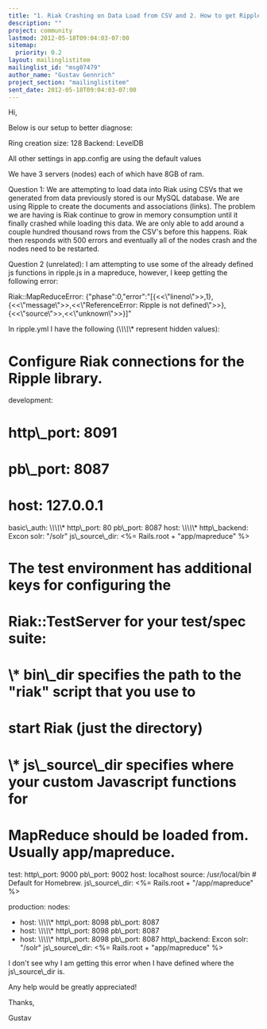 ```yaml
---
title: "1. Riak Crashing on Data Load from CSV and 2. How to get Ripple to	load js functions"
description: ""
project: community
lastmod: 2012-05-18T09:04:03-07:00
sitemap:
  priority: 0.2
layout: mailinglistitem
mailinglist_id: "msg07479"
author_name: "Gustav Gennrich"
project_section: "mailinglistitem"
sent_date: 2012-05-18T09:04:03-07:00
---
```



Hi,

Below is our setup to better diagnose:

Ring creation size: 128
Backend: LevelDB

All other settings in app.config are using the default values

We have 3 servers (nodes) each of which have 8GB of ram.

Question 1: We are attempting to load data into Riak using CSVs that we
generated from data previously stored is our MySQL database. We are using
Ripple to create the documents and associations (links). The problem we are
having is Riak continue to grow in memory consumption until it finally
crashed while loading this data. We are only able to add around a couple
hundred thousand rows from the CSV's before this happens. Riak then
responds with 500 errors and eventually all of the nodes crash and the
nodes need to be restarted.

Question 2 (unrelated): I am attempting to use some of the already defined
js functions in ripple.js in a mapreduce, however, I keep getting the
following error:

Riak::MapReduceError:
{"phase":0,"error":"[{&lt;&lt;\\"lineno\\"&gt;&gt;,1},{&lt;&lt;\\"message\\"&gt;&gt;,&lt;&lt;\\"ReferenceError:
Ripple is not defined\\"&gt;&gt;},{&lt;&lt;\\"source\\"&gt;&gt;,&lt;&lt;\\"unknown\\"&gt;&gt;}]"

In ripple.yml I have the following (\\*\\*\\*\\*\\* represent hidden values):

# Configure Riak connections for the Ripple library.
development:
 # http\\_port: 8091
 # pb\\_port: 8087
 # host: 127.0.0.1
 basic\\_auth: \\*\\*\\*\\*\\*
 http\\_port: 80
 pb\\_port: 8087
 host: \\*\\*\\*\\*\\*
 http\\_backend: Excon
 solr: "/solr"
 js\\_source\\_dir: &lt;%= Rails.root + "app/mapreduce" %&gt;

# The test environment has additional keys for configuring the
# Riak::TestServer for your test/spec suite:
#
# \\* bin\\_dir specifies the path to the "riak" script that you use to
# start Riak (just the directory)
# \\* js\\_source\\_dir specifies where your custom Javascript functions for
# MapReduce should be loaded from. Usually app/mapreduce.
test:
 http\\_port: 9000
 pb\\_port: 9002
 host: localhost
 source: /usr/local/bin # Default for Homebrew.
 js\\_source\\_dir: &lt;%= Rails.root + "/app/mapreduce" %&gt;

production:
 nodes:
 - host: \\*\\*\\*\\*\\*
 http\\_port: 8098
 pb\\_port: 8087
 - host: \\*\\*\\*\\*\\*
 http\\_port: 8098
 pb\\_port: 8087
 - host: \\*\\*\\*\\*\\*
 http\\_port: 8098
 pb\\_port: 8087
 http\\_backend: Excon
 solr: "/solr"
 js\\_source\\_dir: &lt;%= Rails.root + "app/mapreduce" %&gt;

I don't see why I am getting this error when I have defined where the
js\\_source\\_dir is.

Any help would be greatly appreciated!

Thanks,

Gustav
